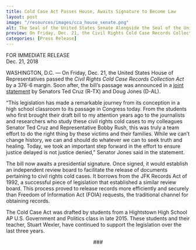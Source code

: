 ```yaml
---
title: Cold Case Act Passes House, Awaits Signature to Become Law
layout: post
image: "/resources/images/cca_house_senate.png"
alt: The Seal of the United States Senate Alongside the Seal of the United States House of Representatives
preview: On Friday, Dec. 21, the Civil Rights Cold Case Records Collection Act was voted through the House of Representatives, now clearing both chambers of Congress.
categories: [Press Release]
---
```


FOR IMMEDIATE RELEASE<br />
Dec. 21, 2018

WASHINGTON, D.C. — On Friday, Dec. 21, the United States House of Representatives passed the _Civil Rights Cold Case Records Collection Act_ by a 376-6 margin. Soon after, the bill’s passage was announced in a [joint statement](https://www.jones.senate.gov/newsroom/press-releases/jones-cruz-announce-house-passage-of-civil-rights-cold-case-legislation) by Senators Ted Cruz (R-TX) and Doug Jones (D-AL).

“This legislation has made a remarkable journey from its conception in a high school classroom to its passage in Congress today. From the students who first brought their draft bill to my attention years ago to the journalists and researchers who study these civil rights cold cases to my colleagues Senator Ted Cruz and Representative Bobby Rush, this was truly a team effort to do the right thing by these victims and their families. While we can’t change history, we can and should do whatever we can to seek truth and healing. Today, we took an important step forward in the effort to ensure justice delayed is not justice denied,” Senator Jones said in the statement.

The bill now awaits a presidential signature. Once signed, it would establish an independent review board to facilitate the release of documents pertaining to civil rights cold cases. It borrows from the JFK Records Act of 1992, a successful piece of legislation that established a similar review board. This process proved to release records more efficiently and securely than Freedom of Information Act (FOIA) requests, the traditional channel for obtaining records.

The Cold Case Act was drafted by students from a Hightstown High School AP U.S. Government and Politics class in late 2015. These students and their teacher, Stuart Wexler, have continued to support the legislation over the last three years. 

<p style="text-align: center">###</p>
